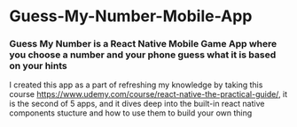 # Guess-My-Number-Mobile-App

<h3>Guess My Number is a React Native Mobile Game App where you choose a number and your phone guess what it is based on your hints</h3>

I created this app as a part of refreshing my knowledge by taking this course https://www.udemy.com/course/react-native-the-practical-guide/, it is the second of 5 apps, and it dives deep into the built-in react native components stucture and how to use them to build your own thing
